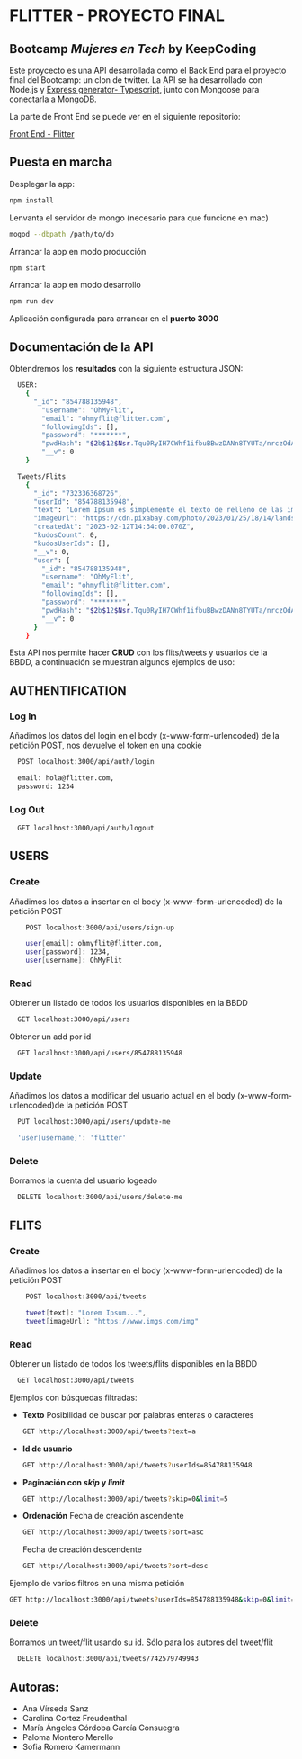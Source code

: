 # FLITTER - PROYECTO FINAL

## Bootcamp _Mujeres en Tech_ by KeepCoding

Este proycecto es una API desarrollada como el Back End para el proyecto final del Bootcamp: un clon de twitter. La API se ha desarrollado con Node.js y [Express generator- Typescript](https://github.com/seanpmaxwell/express-generator-typescript), junto con Mongoose para conectarla a MongoDB.

La parte de Front End se puede ver en el siguiente repositorio:

[Front End - Flitter](https://github.com/Ana-VirsedaSanz/flitter)

## Puesta en marcha

Desplegar la app:

```sh
npm install
```

Lenvanta el servidor de mongo (necesario para que funcione en mac)

```sh
mogod --dbpath /path/to/db
```

Arrancar la app en modo producción

```sh
npm start
```

Arrancar la app en modo desarrollo

```sh
npm run dev
```

Aplicación configurada para arrancar en el **puerto 3000**

## Documentación de la API

Obtendremos los **resultados** con la siguiente estructura JSON:

```sh
  USER:
    {
      "_id": "854788135948",
        "username": "OhMyFlit",
        "email": "ohmyflit@flitter.com",
        "followingIds": [],
        "password": "*******",
        "pwdHash": "$2b$12$Nsr.Tqu0RyIH7CWhf1ifbuBBwzDANn8TYUTa/nrczOdAr4CUXIbym",
        "__v": 0
    }

  Tweets/Flits
    {
      "_id": "732336368726",
      "userId": "854788135948",
      "text": "Lorem Ipsum es simplemente el texto de relleno de las imprentas y archivos de texto. Lorem Ipsum ha sido el texto de relleno estándar de las industrias desde el año 1500, cuando un impresor (N. del T. persona que se dedica a la imprenta) desconocido usó un",
      "imageUrl": "https://cdn.pixabay.com/photo/2023/01/25/18/14/landscape-7744216_960_720.jpg",
      "createdAt": "2023-02-12T14:34:00.070Z",
      "kudosCount": 0,
      "kudosUserIds": [],
      "__v": 0,
      "user": {
        "_id": "854788135948",
        "username": "OhMyFlit",
        "email": "ohmyflit@flitter.com",
        "followingIds": [],
        "password": "*******",
        "pwdHash": "$2b$12$Nsr.Tqu0RyIH7CWhf1ifbuBBwzDANn8TYUTa/nrczOdAr4CUXIbym",
        "__v": 0
      }
    }

```

Esta API nos permite hacer **CRUD** con los flits/tweets y usuarios de la BBDD, a continuación se muestran algunos ejemplos de uso:

## AUTHENTIFICATION

### Log In

Añadimos los datos del login en el body (x-www-form-urlencoded) de la petición POST, nos devuelve el token en una cookie

```sh
  POST localhost:3000/api/auth/login

  email: hola@flitter.com,
  password: 1234
```

### Log Out

```sh
  GET localhost:3000/api/auth/logout
```

## USERS

### Create

Añadimos los datos a insertar en el body (x-www-form-urlencoded) de la petición POST

```sh
    POST localhost:3000/api/users/sign-up

    user[email]: ohmyflit@flitter.com,
    user[password]: 1234,
    user[username]: OhMyFlit
```

### Read

Obtener un listado de todos los usuarios disponibles en la BBDD

```sh
  GET localhost:3000/api/users
```

Obtener un add por id

```sh
  GET localhost:3000/api/users/854788135948
```

### Update

Añadimos los datos a modificar del usuario actual en el body (x-www-form-urlencoded)de la petición POST

```sh
  PUT localhost:3000/api/users/update-me

  'user[username]': 'flitter'
```

### Delete

Borramos la cuenta del usuario logeado

```sh
  DELETE localhost:3000/api/users/delete-me
```

## FLITS

### Create

Añadimos los datos a insertar en el body (x-www-form-urlencoded) de la petición POST

```sh
    POST localhost:3000/api/tweets

    tweet[text]: "Lorem Ipsum...",
    tweet[imageUrl]: "https://www.imgs.com/img"
```

### Read

Obtener un listado de todos los tweets/flits disponibles en la BBDD

```sh
  GET localhost:3000/api/tweets
```

Ejemplos con búsquedas filtradas:

-   **Texto**
    Posibilidad de buscar por palabras enteras o caracteres

    ```sh
    GET http://localhost:3000/api/tweets?text=a
    ```

-   **Id de usuario**

    ```sh
    GET http://localhost:3000/api/tweets?userIds=854788135948
    ```

-   **Paginación con _skip_ y _limit_**

    ```sh
    GET http://localhost:3000/api/tweets?skip=0&limit=5
    ```

-   **Ordenación**
    Fecha de creación ascendente

    ```sh
    GET http://localhost:3000/api/tweets?sort=asc
    ```

    Fecha de creación descendente

    ```sh
    GET http://localhost:3000/api/tweets?sort=desc
    ```

Ejemplo de varios filtros en una misma petición

```sh
GET http://localhost:3000/api/tweets?userIds=854788135948&skip=0&limit=5&sort=createdAt
```

### Delete

Borramos un tweet/flit usando su id. Sólo para los autores del tweet/flit

```sh
  DELETE localhost:3000/api/tweets/742579749943
```

## Autoras:

-   Ana Vírseda Sanz
-   Carolina Cortez Freudenthal
-   María Ángeles Córdoba García Consuegra
-   Paloma Montero Merello
-   Sofia Romero Kamermann
